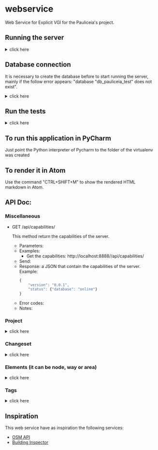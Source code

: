 # webservice

Web Service for Explicit VGI for the Pauliceia's project.

<!---
A basic project for Tornado application.

The meaning of the mainly folders and files are:

- handlers: folder with the controllers;

- settings: folder with the settings;

- static: folder with the static files;

- template: folder with the static files;

- main.py: file that start the application;

- requirements.txt: list of requirements of the project;

- create_venv.sh: example how to create a virtualenv to the project;

- start_app.sh: example how to start the application using the virtualenv.

-->


## Running the server

<details>
<summary> click here </summary>
<p>

This project has made in Python 3 and use [VirtualEnvWrapper](http://www.arruda.blog.br/programacao/python/usando-virtualenvwrapper/) to facilitate the environment.

WARNING: It is necessary a database to run it, whether is not exist, create a new one as follow on next section.

To create a new virtualenv with Python 3:

```
$ mkvirtualenv -p /usr/bin/python3 pauliceia_webservice
```

If the environment do not turn on automatically, so switch it:

```
$ workon pauliceia_webservice
```

Install the dependencies that are in requirements.txt file:

```
$ pip install -r requirements.txt
```

Run the application normally or on Debug Mode::

```
$ python main.py
$ python main.py --debug=True
```

</p>
</details>


## Database connection

It is necessary to create the database before to start running the server, mainly if the follow error appears: "database "db_pauliceia_test" does not exist".

<details>
<summary> click here </summary>
<p>

### Create the database of test

First of all, access the postgres on command line:

```
$ sudo -i -u postgres
$ psql -d postgres
```

Remove the database, if it exists and create test database:

```sql
DROP DATABASE IF EXISTS db_pauliceia_test;
CREATE DATABASE db_pauliceia_test;
```

Connect on database created before and active the PostGIS extension:

```sql
\c db_pauliceia_test
CREATE EXTENSION postgis;
```

To exit, use:
```sql
\q
```

</p>
</details>


## Run the tests

<details>
<summary> click here </summary>
<p>

First of all, clean the DB of test. On console, go to root folder, turn on the environment and run the cleaning code:

```
$ workon pauliceia_webservice
$ python tests/util/clean_test_db.py
```


After that, run the server in Debug mode:

```
$ python main.py --debug=True
```


On another console, go to tests folder, turn on the environment and execute the tests:

```
$ cd tests/
$ workon pauliceia_webservice
$ python run_tests.py
```

Alright, the tests will be execute with a new test database.


</p>
</details>


## To run this application in PyCharm

Just point the Python interpreter of Pycharm to the folder of the virtualenv was created



## To render it in Atom

Use the command "CTRL+SHIFT+M" to show the rendered HTML markdown in Atom.


## API Doc:


### Miscellaneous

- GET /api/capabilities/

    This method return the capabilities of the server.
    - Parameters:
    - Examples:
         - Get the capabilities: http://localhost:8888//api/capabilities/
    - Send:
    - Response: a JSON that contain the capabilities of the server. Example:
        ```javascript
        {
            "version": "0.0.1",
            "status": {"database": "online"}
        }
        ```
    - Error codes:
    - Notes:

### Project

<details>
<summary> click here </summary>
<p>


- GET /api/project/?\<params>

    This method gets projects from DB. If you doesn't put any parameter, so will return all.
    - Parameters:
        - project_id (optional): the id of a project that is a positive integer not null (e.g. 1, 2, 3, ...).
        - user_id (optional): the id of a user that is a positive integer not null (e.g. 1, 2, 3, ...).
    - Examples:
         - Get all projects: http://localhost:8888/api/project/
         - Get one project by id: http://localhost:8888/api/project/?project_id=1001
         - Get projects by user id: http://localhost:8888/api/project/?user_id=1001
    - Send:
    - Response: a JSON that contain the features selected. Example:
        ```javascript
        {
            'features': [
                {
                    'type': 'Project',
                    'tags': [{'k': 'name', 'v': 'default'},
                             {'k': 'description', 'v': 'default project'}],
                    'properties': {'removed_at': None, 'fk_user_id_owner': 1001,
                                   'id': 1001, 'create_at': '2017-10-20 00:00:00'}
                }
            ],
            'type': 'FeatureCollection'
        }
        ```
    - Error codes:
        - 400 (Bad Request): Invalid parameter.
        - 404 (Not Found): Not found any feature.
        - 500 (Internal Server Error): Problem when get a project. Please, contact the administrator.
    - Notes:

- PUT /api/project/create

    This method create a new project described in a JSON.
    - Parameters:
    - Examples:
         - Create a feature: ```PUT http://localhost:8888/api/project/create```
    - Send: a JSON describing the feature. Example:
        ```javascript
        {
            'project': {
                'tags': [{'k': 'created_by', 'v': 'test_api'},
                         {'k': 'name', 'v': 'project of data'},
                         {'k': 'description', 'v': 'description of the project'}],
                'properties': {'id': -1}
            }
        }
        ```
    - Response: a JSON that contain the id of the feature created. Example:
        ```javascript
        {'id': 7}
        ```
    - Error codes:
        - 403 (Forbidden): It is necessary a user logged in to access this URL.
        - 500 (Internal Server Error): Problem when create a project. Please, contact the administrator.
    - Notes: The key "id", when send a JSON, is indifferent. It is just there to know where the key "id" have to be.

<!-- - PUT /api/project/update -->

- DELETE /api/project/delete/#id

    This method delete one project by id = #id.
    - Parameters:
        - #id (mandatory): the id of the feature that is a positive integer not null (e.g. 1, 2, 3, ...).
    - Examples:
         - Delete a project by id: ```DELETE http://localhost:8888/api/project/7```
    - Send:
    - Response:
    - Error codes:
        - 400 (Bad Request): Invalid parameter.
        - 403 (Forbidden): It is necessary a user logged in to access this URL.
        - 404 (Not Found): Not found any feature.
        - 500 (Internal Server Error): Problem when delete a project. Please, contact the administrator.
    - Notes:


</p>
</details>


### Changeset

<details>
<summary> click here </summary>
<p>

<!-- - GET /api/changeset/#id -->

- PUT /api/changeset/create

    This method create a new changeset described in a JSON.
    - Parameters:
    - Examples:
         - Create a feature: ```PUT http://localhost:8888/api/changeset/create```
    - Send: a JSON describing the feature. Example:
        ```javascript
        {
            'changeset': {
                'tags': [{'k': 'created_by', 'v': 'test_api'},
                         {'k': 'comment', 'v': 'testing create changeset'}],
                'properties': {'id': -1, "fk_project_id": 1001}
            }
        }
        ```
    - Response: a JSON that contain the id of the feature created. Example:
        ```javascript
        {'id': 7}
        ```
    - Error codes:
        - 403 (Forbidden): It is necessary a user logged in to access this URL.
        - 500 (Internal Server Error): Problem when create a changeset. Please, contact the administrator.
    - Notes: The key "id", when send a JSON, is indifferent. It is just there to know where the key "id" have to be.

<!-- - PUT /api/changeset/update -->

- PUT /api/changeset/close/#id

    This method close a changeset by id = #id.
    - Parameters:
        - #id (mandatory): the id of the feature that is a positive integer not null (e.g. 1, 2, 3, ...).
    - Examples:
         - Delete a project by id: ```PUT http://localhost:8888/api/changeset/close/7```
    - Send:
    - Response:
    - Error codes:
        - 400 (Bad Request): Invalid parameter.
        - 403 (Forbidden): It is necessary a user logged in to access this URL.
        - 404 (Not Found): Not found any feature.
        - 500 (Internal Server Error): Problem when delete a project. Please, contact the administrator.
    - Notes:


</p>
</details>


### Elements (it can be node, way or area)

<details>
<summary> click here </summary>
<p>

- GET /api/\[node|way|area]/?\<params>

    This method gets elements from DB. If you doesn't put any parameter, so will return all.
    - Parameters:
        - element_id (optional): the id of a element that is a positive integer not null (e.g. 1, 2, 3, ...).
        - project_id (optional): the id of a project that is a positive integer not null (e.g. 1, 2, 3, ...).
        - changeset_id (optional): the id of a changeset that is a positive integer not null (e.g. 1, 2, 3, ...).
    - Examples:
        - Get one node by id: http://localhost:8888/api/node/?element_id=1001
        - Get all ways by project id: http://localhost:8888/api/way/?project_id=1001
        - Get all areas by changeset id:  http://localhost:8888/api/area/?changeset_id=1001
        - Get all area elements: http://localhost:8888/api/area/
    - Send:
    - Response: a GeoJSON that contain the features selected. Example:
        ```javascript
        {
            'crs': {"properties": {"name": "EPSG:4326"}, "type": "name"},
            'type': 'FeatureCollection',
            'features': [
                {
                    'tags': [{'v': 'R. São José', 'k': 'address'},
                             {'v': '1869', 'k': 'start_date'},
                             {'v': '1869', 'k': 'end_date'}],
                    'type': 'Feature',
                    'properties': {'id': 1001, 'fk_changeset_id': 1001},
                    'geometry': {'type': 'MultiPoint', 'coordinates': [[-23.546421, -46.635722]]}
                }
            ]
        }
        ```
    - Error codes:
        - 400 (Bad Request): Invalid parameter.
        - 404 (Not Found): Not found any feature.
        - 500 (Internal Server Error): Problem when get a element. Please, contact the administrator.
    - Notes:

- PUT /api/\[node|way|area]/create

    This method create a new element described in a GeoJSON.
    - Parameters:
    - Send: a GeoJSON describing the element.
    - Response: a JSON that contain the id of the feature created.
    - Error codes:
        - 400 (Bad Request): ERROR: The changeset with id=X is closed, so it is not possible to use it.
            - PS: Just can use changesets that are open.
        - 500 (Internal Server Error): Problem when create a element. Please, contact the administrator.
    - Notes: when add a element, it starts with a default version 1 and it is saved in current_element table.

<!--
 - PUT /api/\[node|way|area]/update

     This method update a element described in a GeoJSON.
     - Parameters:
     - Send: a GeoJSON describing the element.
     - Response: a JSON that contain the id of the feature created.
     - Error codes:
         - 500 (Internal Server Error): Problem when update a element. Please, contact the administrator.
     - Notes: when update a element, it is added in element table (historical), with the same id.
             After that, the original row is removed from current element table (main) and the element updated is added in database with the version incremented (+1).
-->

- DELETE /api/\[node|way|area]/#id

    This method delete element by id = #id.
    - Parameters:
        - #id (mandatory): a positive integer (e.g. 1, 2, 3, ...).
    - Send:
    - Response:
    - Error codes:
        - 400 (Bad Request): Invalid parameter.
        - 400 (Bad Request): It needs a valid id to delete a element.
        - 500 (Internal Server Error): Problem when delete a element. Please, contact the administrator.
    - Notes: when delete a element, it is removed from current_element table (main) and put in element table (historical), with its version.
            After that, is duplicated the row and with this copy, save in element table with new version (increment +1) and with its visibility equals FALSE, because it was removed.

<!-- - GET /api/\[node|way|area]/history/#id -->

</p>
</details>


### Tags

<details>
<summary> click here </summary>
<p>

All features can be mapped usings [tags](http://wiki.openstreetmap.org/wiki/Tags), like OSM.
There are some standard features described in [OSM Map Features](http://wiki.openstreetmap.org/wiki/Map_Features) that can be used.
There are too others specific tags for Pauliceia' project, described on following sections.


#### Authors

| Key                  | Value                          | Element              | Comment                                  |
| -------------------- | ------------------------------ | -------------------- | ---------------------------------------- |
| original_author      | text (e.g. "J. R. R. Tolkien") | node, way or area    | the original author of the data          |
| food_author          | text (e.g. "Jorge")            | node, way or area    | the user that feeding the system         |


</p>
</details>


## Inspiration

This web service have as inspiration the following services:

- [OSM API](http://wiki.openstreetmap.org/wiki/API_v0.6)
- [Building Inspector](https://buildinginspector.nypl.org/data)
